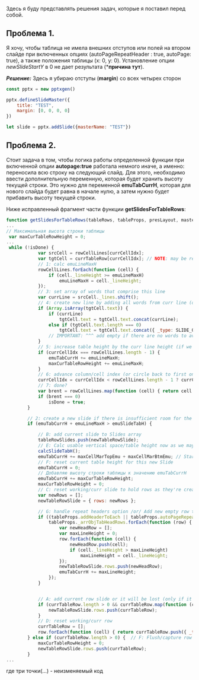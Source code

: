 Здесь  я буду представлять решения задач,  которые я поставил перед собой.

## Проблема 1. 
Я хочу, чтобы таблица не имела внешних отступов или полей на втором слайде при включенных опциях (autoPageRepeatHeader : true, autoPage: true), а также положения таблицы (x: 0, y: 0). Установление опции *newSlideStartY* в 0 не дает результата (***причина тут**).

***Решение:***
Здесь я убираю отступы (**margin**) со всех четырех сторон
```js
const pptx = new pptxgen()

pptx.defineSlideMaster({
    title: "TEST",
    margin: [0, 0, 0, 0]
})

let slide = pptx.addSlide({masterName: "TEST"})
```



## Проблема 2. 
 Стоит задача в том, чтобы логика работы определенной функции при включенной опции **autopage:true** работала немного иначе, а именно: переносила всю строку на следующий слайд.
 Для этого, необходимо ввести дополнительную переменную, которая будет хранить высоту текущей строки. Это нужно для переменной **emuTabCurrH**, которая для нового слайда будет равна в начале нулю, а затем нужно будет прибавить высоту текущей строки.

 Ниже исправленный фрагмент части функции **getSlidesForTableRows**:
```js
function getSlidesForTableRows(tableRows, tableProps, presLayout, masterSlide) {
...
// Максимальная высота строки таблицы
 var maxCurTableRowHeight = 0;
...
 while (!isDone) {
            var srcCell = rowCellLines[currCellIdx];
            var tgtCell = currTableRow[currCellIdx]; // NOTE: may be redefined below (a new row may be created, thus changing this value)
            // 1: calc emuLineMaxH
            rowCellLines.forEach(function (cell) {
                if (cell._lineHeight >= emuLineMaxH)
                    emuLineMaxH = cell._lineHeight;
            });
            // 3: set array of words that comprise this line
            var currLine = srcCell._lines.shift();
            // 4: create new line by adding all words from curr line (or add empty if there are no words to avoid "needs repair" issue triggered when cells have null content)
            if (Array.isArray(tgtCell.text)) {
                if (currLine)
                    tgtCell.text = tgtCell.text.concat(currLine);
                else if (tgtCell.text.length === 0)
                    tgtCell.text = tgtCell.text.concat({ _type: SLIDE_OBJECT_TYPES.tablecell, text: '' });
                // IMPORTANT: ^^^ add empty if there are no words to avoid "needs repair" issue triggered when cells have null content
            }
            // 5: increase table height by the curr line height (if we're on the last column)
            if (currCellIdx === rowCellLines.length - 1) {
                emuTabCurrH += emuLineMaxH;
                maxCurTableRowHeight += emuLineMaxH;
            }
            // 6: advance column/cell index (or circle back to first one to continue adding lines)
            currCellIdx = currCellIdx < rowCellLines.length - 1 ? currCellIdx + 1 : 0;
            // 7: done?
            var brent = rowCellLines.map(function (cell) { return cell._lines.length; }).reduce(function (prev, next) { return prev + next; });
            if (brent === 0)
                isDone = true;
        }

        // 2: create a new slide if there is insufficient room for the current row
        if (emuTabCurrH + emuLineMaxH > emuSlideTabH) {

            // B: add current slide to Slides array
            tableRowSlides.push(newTableRowSlide);
            // E: Calc usable vertical space/table height now as we may still be in the same row and code above ("C: Calc usable vertical space/table height.") calc may now be invalid
            calcSlideTabH();
            emuTabCurrH += maxCellMarTopEmu + maxCellMarBtmEmu; // Start row height with margins
            // F: reset current table height for this new Slide
            emuTabCurrH = 0;
            // Добавляю высоту строки таблицы к значению emuTabCurrH
            emuTabCurrH += maxCurTableRowHeight;
            maxCurTableRowHeight = 0;
            // C: reset working/curr slide to hold rows as they're created
            var newRows = [];
            newTableRowSlide = { rows: newRows };

            // G: handle repeat headers option /or/ Add new empty row to continue current lines into
            if ((tableProps.addHeaderToEach || tableProps.autoPageRepeatHeader) && tableProps._arrObjTabHeadRows) {
                tableProps._arrObjTabHeadRows.forEach(function (row) {
                    var newHeadRow = [];
                    var maxLineHeight = 0;
                    row.forEach(function (cell) {
                        newHeadRow.push(cell);
                        if (cell._lineHeight > maxLineHeight)
                            maxLineHeight = cell._lineHeight;
                    });
                    newTableRowSlide.rows.push(newHeadRow);
                    emuTabCurrH += maxLineHeight;
                });
            }


            // A: add current row slide or it will be lost (only if it has rows and text)
            if (currTableRow.length > 0 && currTableRow.map(function (cell) { return cell.text.length; }).reduce(function (p, n) { return p + n; }) > 0) {
                newTableRowSlide.rows.push(currTableRow);
            }
            // D: reset working/curr row
            currTableRow = [];
            row.forEach(function (cell) { return currTableRow.push({ _type: SLIDE_OBJECT_TYPES.tablecell, text: [], options: cell.options }); });
        } else if (currTableRow.length > 0) {  // F: Flush/capture row buffer before it resets at the top of this loop
            maxCurTableRowHeight = 0;
            newTableRowSlide.rows.push(currTableRow);
        }
...
```
где три точки(...) - неизменяемый код
